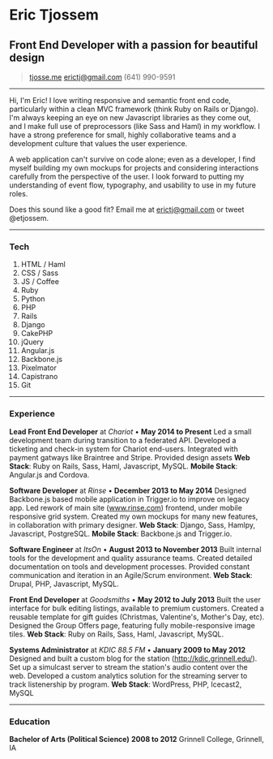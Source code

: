 # Eric Tjossem
## Front End Developer with a passion for beautiful design

> [tjosse.me](http://www.tjosse.me)
> [erictj@gmail.com](mailto:erictj@gmail.com)
> (641) 990-9591

------

Hi, I'm Eric! I love writing responsive and semantic front end code, particularly within a clean MVC framework (think Ruby on Rails or Django). I'm always keeping an eye on new Javascript libraries as they come out, and I make full use of preprocessors (like Sass and Haml) in my workflow. I have a strong preference for small, highly collaborative teams and a development culture that values the user experience.

A web application can't survive on code alone; even as a developer, I find myself building my own mockups for projects and considering interactions carefully from the perspective of the user. I look forward to putting my understanding of event flow, typography, and usability to use in my future roles.

Does this sound like a good fit? Email me at erictj@gmail.com or tweet @etjossem.

------

### Tech

1. HTML / Haml
1. CSS / Sass
1. JS / Coffee
1. Ruby
1. Python
1. PHP
1. Rails
1. Django
1. CakePHP
1. jQuery
1. Angular.js
1. Backbone.js
1. Pixelmator
1. Capistrano
1. Git

------

### Experience


**Lead Front End Developer** at *Chariot* • __May 2014 to Present__
  Led a small development team during transition to a federated API.
  Developed a ticketing and check-in system for Chariot end-users.
  Integrated with payment gatways like Braintree and Stripe.
  Provided design assets
  **Web Stack**: Ruby on Rails, Sass, Haml, Javascript, MySQL.
  **Mobile Stack**: Angular.js and Cordova.

**Software Developer** at *Rinse* • __December 2013 to May 2014__
  Designed Backbone.js based mobile application in Trigger.io to improve on legacy app.
  Led rework of main site (www.rinse.com) frontend, under mobile responsive grid system.
  Created my own mockups for many new features, in collaboration with primary designer.
  **Web Stack**: Django, Sass, Hamlpy, Javascript, PostgreSQL. 
  **Mobile Stack**: Backbone.js and Trigger.io.

**Software Engineer** at *ItsOn* • __August 2013 to November 2013__
  Built internal tools for the development and quality assurance teams.
  Created detailed documentation on tools and development processes.
  Provided constant communication and iteration in an Agile/Scrum environment.
  **Web Stack**: Drupal, PHP, Javascript, MySQL.

**Front End Developer** at *Goodsmiths* • __May 2012 to July 2013__
  Built the user interface for bulk editing listings, available to premium customers.
  Created a reusable template for gift guides (Christmas, Valentine's, Mother's Day, etc).
  Designed the Group Offers page, featuring fully mobile-responsive image tiles.
  **Web Stack**: Ruby on Rails, Sass, Haml, Javascript, MySQL.

**Systems Administrator** at *KDIC 88.5 FM* • __January 2009 to May 2012__
  Designed and built a custom blog for the station (http://kdic.grinnell.edu/).
  Set up a simulcast server to stream the station's audio content over the web.
  Developed a custom analytics solution for the streaming server to track listenership by program.
  **Web Stack**: WordPress, PHP, Icecast2, MySQL

------

### Education

**Bachelor of Arts (Political Science)** __2008 to 2012__
  Grinnell College, Grinnell, IA